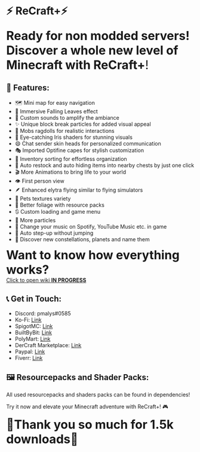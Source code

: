 
# ⚡️ ReCraft+⚡️

<font size = 6>**Ready for non modded servers!**\
**Discover a whole new level of Minecraft with ReCraft+**!</font>

## 🚀 Features:
- 🗺️ Mini map for easy navigation
- 🍂 Immersive Falling Leaves effect
- 🎵 Custom sounds to amplify the ambiance
- ✨ Unique block break particles for added visual appeal
- 🎯 Mobs ragdolls for realistic interactions
- 🌈 Eye-catching Iris shaders for stunning visuals
- 😄 Chat sender skin heads for personalized communication
- 🎭 Imported Optifine capes for stylish customization
- 🧺 Inventory sorting for effortless organization
- 🧰 Auto restock and auto hiding items into nearby chests by just one click
- 🎬 More Animations to bring life to your world
- 👁️ First person view
- 🪶 Enhanced elytra flying similar to flying simulators
- 🐶 Pets textures variety
- 🌳 Better foliage with resource packs
- 🔃 Custom loading and game menu
- 🎉 More particles
- 🎵 Change your music on Spotify, YouTube Music etc. in game
- 👟 Auto step-up without jumping
- 💫 Discover new constellations, planets and name them

<font size=6>**Want to know how everything works?**</font>\
[Click to open wiki **IN PROGRESS**](https://www.youtube.com/watch?v=dQw4w9WgXcQ&ab_channel=RickAstley)

## 📞 Get in Touch:
- Discord: pmalys#0585
- Ko-Fi: [Link](https://ko-fi.com/wiktormalyska)
- SpigotMC: [Link](https://www.spigotmc.org/members/pmalysyt.621204/)
- BuiltByBit: [Link](https://builtbybit.com/members/pmalys.358246/)
- PolyMart: [Link](https://polymart.org/team/bettermobs.96)
- DerCraft Marketplace: [Link](https://hosting.dercraft.net/marketplace/vendor/pmalys)
- Paypal: [Link](https://www.paypal.com/donate/?hosted_button_id=CG3K6T7R5TZL4)
- Fiverr: [Link](https://www.fiverr.com/pmalys?source=gig_page)

## 🖼️ Resourcepacks and Shader Packs:
All used resourcepacks and shaders packs can be found in dependencies!

Try it now and elevate your Minecraft adventure with ReCraft+! 🎮

<font size = 6>🌟**Thank you so much for 1.5k downloads**🌟</font>
